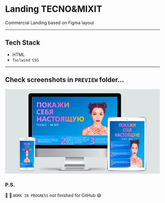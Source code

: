 # Landing TECNO&MIXIT

Commercial Landing based on Figma layout 

---

## Tech Stack

- HTML
- `Tailwind CSS`

---

## Check screenshots in `PREVIEW` folder... 

![AllScreens](https://github.com/Eduardick1/Landing_TECNO-MIXIT/blob/main/PREVIEW/AllScreens.png)


### P.S.

:hammer: :construction_worker: `WORK IN PROGRESS` not finished for GitHub :sweat_smile:
